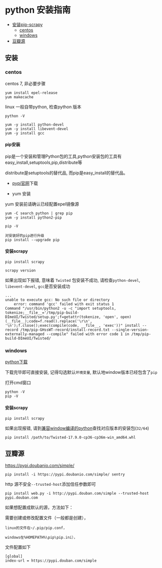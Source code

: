 # python 安装指南

- [安装pip-scrapy](#install)
    - [centos](#centos)
    - [windows](#windows)
- [豆瓣源](#doubanio)


<a name='install'></a>
## 安装

<a name='centos'></a>
### centos

centos 7, 非必要步骤

    yum install epel-release
    yum makecache

linux 一般自带python, 检查python 版本

    python -V
    
    yum -y install python-devel
    yum -y install libevent-devel
    yum -y install gcc
    
#### pip安装
    
pip是一个安装和管理Python包的工具,python安装包的工具有easy_install,setuptools,pip,distribute等

distribute是setuptools的替代品, 而pip是easy_install的替代品。

* [pypi官网](https://pypi.python.org/pypi/pip)下载

* yum 安装


yum 安装前请确认已经配置epel镜像源

```
yum -C search python | grep pip
yum -y install python2-pip

pip -V

对安装好的pip进行升级 
pip install --upgrade pip
```

#### 安装scrapy

    pip install scrapy
    
    scrapy version
    
如果出现如下报错, 意味着 `Twisted` 包安装不成功, 请检查`python-devel`, `libevent-devel`, `gcc`是否安装成功
    
    ...
    unable to execute gcc: No such file or directory
        error: command 'gcc' failed with exit status 1
    Command "/usr/bin/python2 -u -c "import setuptools, tokenize;__file__='/tmp/pip-build-DImeUI/Twisted/setup.py';f=getattr(tokenize, 'open', open)(__file__);code=f.read().replace('\r\n', '\n');f.close();exec(compile(code, __file__, 'exec'))" install --record /tmp/pip-GHssWT-record/install-record.txt --single-version-externally-managed --compile" failed with error code 1 in /tmp/pip-build-DImeUI/Twisted/

<a name='windows'></a>
### windows

[python下载](https://www.python.org/downloads/)


下载完毕即可直接安装, 记得勾选默认`环境变量`, 默认地window版本已经包含了`pip`

打开cmd窗口

    python -V
    pip -V

#### 安装scrapy

    pip install scrapy
    
如果出现报错, 请到[兼容window编译的python](https://www.lfd.uci.edu/~gohlke/pythonlibs/#twisted)查找对应版本的安装包(`32/64`)

    pip install /path/to/Twisted-17.9.0-cp36-cp36m-win_amd64.whl





<a name='doubanio'></a>
## 豆瓣源

https://pypi.doubanio.com/simple/


    pip install -i https://pypi.doubanio.com/simple/ sentry


http 源不安全`--trusted-host`添加信任参数即可

    pip install web.py -i http://pypi.douban.com/simple --trusted-host pypi.douban.com


如果想配置成默认的源，方法如下：

需要创建或修改配置文件（一般都是创建），

    linux的文件在~/.pip/pip.conf，
    
    windows在%HOMEPATH%\pip\pip.ini），

文件配置如下

    [global]
    index-url = https://pypi.douban.com/simple





